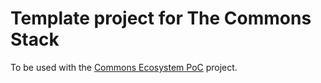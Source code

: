 # Template project for The Commons Stack

To be used with the [Commons Ecosystem PoC](https://github.com/wip-abramson/commons-ecosystem-poc) project.
